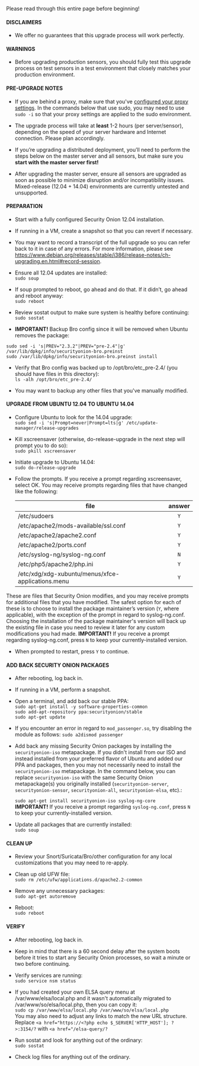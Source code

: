 Please read through this entire page before beginning!

#### DISCLAIMERS

* We offer no guarantees that this upgrade process will work perfectly.

#### WARNINGS

* Before upgrading production sensors, you should fully test this upgrade process on test sensors in a test environment that closely matches your production environment.

#### PRE-UPGRADE NOTES

* If you are behind a proxy, make sure that you've [configured your proxy settings](Proxy).  In the commands below that use sudo, you may need to use `sudo -i` so that your proxy settings are applied to the sudo environment.

* The upgrade process will take at **least** 1-2 hours (per server/sensor), depending on the speed of your server hardware and Internet connection.  Please plan accordingly.

* If you’re upgrading a distributed deployment, you’ll need to perform the steps below on the master server and all sensors, but make sure you **start with the master server first!**

* After upgrading the master server, ensure all sensors are upgraded as soon as possible to minimize disruption and/or incompatibility issues.  Mixed-release (12.04 + 14.04) environments are currently untested and unsupported.

#### PREPARATION
* Start with a fully configured Security Onion 12.04 installation.  

* If running in a VM, create a snapshot so that you can revert if necessary.

* You may want to record a transcript of the full upgrade so you can refer back to it in case of any errors.  For more information, please see <https://www.debian.org/releases/stable/i386/release-notes/ch-upgrading.en.html#record-session>.

* Ensure all 12.04 updates are installed:  
`sudo soup`

* If soup prompted to reboot, go ahead and do that.  If it didn’t, go
ahead and reboot anyway:  
`sudo reboot`

* Review sostat output to make sure system is healthy before continuing:  
`sudo sostat`

* **IMPORTANT!** Backup Bro config since it will be removed when Ubuntu removes the package:  
```
sudo sed -i 's|PREV="2.3.2"|PREV="pre-2.4"|g' /var/lib/dpkg/info/securityonion-bro.preinst
sudo /var/lib/dpkg/info/securityonion-bro.preinst install
```

* Verify that Bro config was backed up to /opt/bro/etc_pre-2.4/ (you should have files in this directory):  
`ls -alh /opt/bro/etc_pre-2.4/`

* You may want to backup any other files that you've manually modified.

#### UPGRADE FROM UBUNTU 12.04 TO UBUNTU 14.04

* Configure Ubuntu to look for the 14.04 upgrade:  
`sudo sed -i 's|Prompt=never|Prompt=lts|g' /etc/update-manager/release-upgrades`

* Kill xscreensaver (otherwise, do-release-upgrade in the next step will prompt you to do so):  
`sudo pkill xscreensaver`

* Initiate upgrade to Ubuntu 14.04:  
`sudo do-release-upgrade`

* Follow the prompts. If you receive a prompt regarding xscreensaver, select OK. You may receive prompts regarding files that have changed like the following:

    | file       | answer |
    | ---------- | :----: |
    | /etc/sudoers | `Y` |
    | /etc/apache2/mods-available/ssl.conf | `Y` |
    | /etc/apache2/apache2.conf | `Y` |
    | /etc/apache2/ports.conf | `Y` |
    | /etc/syslog-ng/syslog-ng.conf | `N` |
    | /etc/php5/apache2/php.ini | `Y` |
    | /etc/xdg/xdg-xubuntu/menus/xfce-applications.menu | `Y` |

These are files that Security Onion modifies, and you may receive prompts for additional files that you have modified. The safest option for each of these is to choose to install the package maintainer’s version (`Y`, where applicable), with the exception of the prompt in regard to syslog-ng.conf. Choosing the installation of the package maintainer's version will back up the existing file in case you need to review it later for any custom modifications you had made.  **IMPORTANT!** If you receive a prompt regarding syslog-ng.conf, press `N` to keep your currently-installed version. 

* When prompted to restart, press `Y` to continue.

#### ADD BACK SECURITY ONION PACKAGES

* After rebooting, log back in.  

* If running in a VM, perform a snapshot.  

* Open a terminal, and add back our stable PPA:  
 `sudo apt-get install -y software-properties-common`  
 `sudo add-apt-repository ppa:securityonion/stable`  
 `sudo apt-get update`  

* If you encounter an error in regard to `mod_passenger.so`, try disabling the module as follows:
   `sudo a2dismod passenger`

* Add back any missing Security Onion packages by installing the `securityonion-iso` metapackage.  If you didn't install from our ISO and instead installed from your preferred flavor of Ubuntu and added our PPA and packages, then you may not necessarily need to install the `securityonion-iso` metapackage. In the command below, you can replace `securityonion-iso` with the same Security Onion metapackage(s) you originally installed (`securityonion-server`, `securityonion-sensor`,        `securityonion-all`, `securityonion-elsa`, etc).:

    `sudo apt-get install securityonion-iso syslog-ng-core`  
**IMPORTANT!** If you receive a prompt regarding `syslog-ng.conf`, press `N` to keep your currently-installed version. 
* Update all packages that are currently installed:  
`sudo soup`

#### CLEAN UP

* Review your Snort/Suricata/Bro/other configuration for any local customizations that you may need to re-apply.

* Clean up old UFW file:  
`sudo rm /etc/ufw/applications.d/apache2.2-common`

* Remove any unnecessary packages:  
`sudo apt-get autoremove`

* Reboot:  
`sudo reboot`

#### VERIFY

* After rebooting, log back in.

* Keep in mind that there is a 60 second delay after the system boots before it tries to start any Security Onion processes, so wait a minute or two before continuing.

* Verify services are running:  
`sudo service nsm status`

* If you had created your own ELSA query menu at /var/www/elsa/local.php and it wasn't automatically migrated to /var/www/so/elsa/local.php, then you can copy it:  
`sudo cp /var/www/elsa/local.php /var/www/so/elsa/local.php`  
You may also need to adjust any links to match the new URL structure.  Replace `<a href="https://<?php echo $_SERVER['HTTP_HOST']; ?>:3154/?` with `<a href="/elsa-query/?`

* Run sostat and look for anything out of the ordinary:  
`sudo sostat`

* Check log files for anything out of the ordinary.